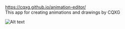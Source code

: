 https://cqxg.github.io/animation-editor/  
This app for creating animations and drawings by CQXG

![Alt text](http://images.vfl.ru/ii/1568455542/cc4895bf/27859290.png)

